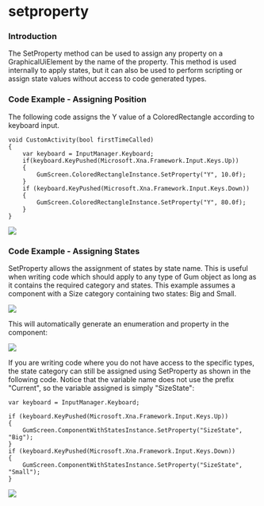 # setproperty

### Introduction

The SetProperty method can be used to assign any property on a GraphicalUiElement by the name of the property. This method is used internally to apply states, but it can also be used to perform scripting or assign state values without access to code generated types.

### Code Example - Assigning Position

The following code assigns the Y value of a ColoredRectangle according to keyboard input.

```
void CustomActivity(bool firstTimeCalled)
{
    var keyboard = InputManager.Keyboard;
    if(keyboard.KeyPushed(Microsoft.Xna.Framework.Input.Keys.Up))
    {
        GumScreen.ColoredRectangleInstance.SetProperty("Y", 10.0f);
    }
    if (keyboard.KeyPushed(Microsoft.Xna.Framework.Input.Keys.Down))
    {
        GumScreen.ColoredRectangleInstance.SetProperty("Y", 80.0f);
    }
}
```

[![](../../../../media/2022-01-08\_22-28-18.gif)](../../../../media/2022-01-08\_22-28-18.gif)

### Code Example - Assigning States

SetProperty allows the assignment of states by state name. This is useful when writing code which should apply to any type of Gum object as long as it contains the required category and states. This example assumes a component with a Size category containing two states: Big and Small.

![](../../../../media/2022-01-img\_61da73189b5bd.png)

This will automatically generate an enumeration and property in the component:

![](../../../../media/2022-01-img\_61da7364c4507.png)

If you are writing code where you do not have access to the specific types, the state category can still be assigned using SetProperty as shown in the following code. Notice that the variable name does not use the prefix "Current", so the variable assigned is simply "SizeState":

```
var keyboard = InputManager.Keyboard;

if (keyboard.KeyPushed(Microsoft.Xna.Framework.Input.Keys.Up))
{
    GumScreen.ComponentWithStatesInstance.SetProperty("SizeState", "Big");
}
if (keyboard.KeyPushed(Microsoft.Xna.Framework.Input.Keys.Down))
{
    GumScreen.ComponentWithStatesInstance.SetProperty("SizeState", "Small");
}
```

[![](../../../../media/2022-01-08\_22-39-04.gif)](../../../../media/2022-01-08\_22-39-04.gif) &#x20;
